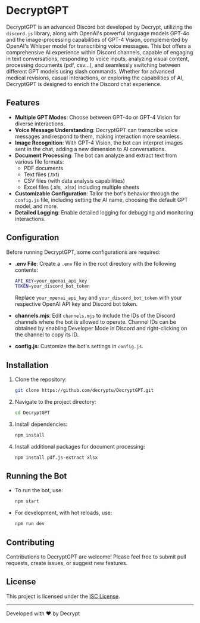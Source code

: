 # DecryptGPT

DecryptGPT is an advanced Discord bot developed by Decrypt, utilizing the `discord.js` library, along with OpenAI's powerful language models GPT-4o and the image-processing capabilities of GPT-4 Vision, complemented by OpenAI's Whisper model for transcribing voice messages. This bot offers a comprehensive AI experience within Discord channels, capable of engaging in text conversations, responding to voice inputs, analyzing visual content, processing documents (pdf, csv...), and seamlessly switching between different GPT models using slash commands. Whether for advanced medical revisions, casual interactions, or exploring the capabilities of AI, DecryptGPT is designed to enrich the Discord chat experience.

## Features

- **Multiple GPT Modes**: Choose between GPT-4o or GPT-4 Vision for diverse interactions.
- **Voice Message Understanding**: DecryptGPT can transcribe voice messages and respond to them, making interaction more seamless.
- **Image Recognition**: With GPT-4 Vision, the bot can interpret images sent in the chat, adding a new dimension to AI conversations.
- **Document Processing**: The bot can analyze and extract text from various file formats:
  - PDF documents
  - Text files (.txt)
  - CSV files (with data analysis capabilities)
  - Excel files (.xls, .xlsx) including multiple sheets
- **Customizable Configuration**: Tailor the bot's behavior through the `config.js` file, including setting the AI name, choosing the default GPT model, and more.
- **Detailed Logging**: Enable detailed logging for debugging and monitoring interactions.

## Configuration

Before running DecryptGPT, some configurations are required:

- **.env File**: Create a `.env` file in the root directory with the following contents:

  ```bash
  API_KEY=your_openai_api_key
  TOKEN=your_discord_bot_token
  ```

  Replace `your_openai_api_key` and `your_discord_bot_token` with your respective OpenAI API key and Discord bot token.

- **channels.mjs**: Edit `channels.mjs` to include the IDs of the Discord channels where the bot is allowed to operate. Channel IDs can be obtained by enabling Developer Mode in Discord and right-clicking on the channel to copy its ID.

- **config.js**: Customize the bot's settings in `config.js`.

## Installation

1. Clone the repository:

   ```bash
   git clone https://github.com/decryptu/DecryptGPT.git
   ```

2. Navigate to the project directory:

   ```bash
   cd DecryptGPT
   ```

3. Install dependencies:

   ```bash
   npm install
   ```

4. Install additional packages for document processing:

   ```bash
   npm install pdf.js-extract xlsx
   ```

## Running the Bot

- To run the bot, use:

  ```bash
  npm start
  ```

- For development, with hot reloads, use:

  ```bash
  npm run dev
  ```

## Contributing

Contributions to DecryptGPT are welcome! Please feel free to submit pull requests, create issues, or suggest new features.

## License

This project is licensed under the [ISC License](LICENSE).

---

Developed with ❤️ by Decrypt
